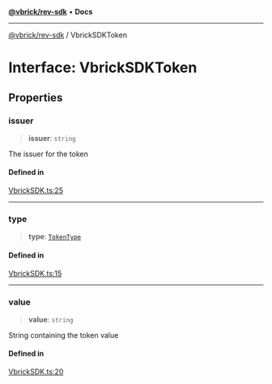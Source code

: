 [**@vbrick/rev-sdk**](../README.md) • **Docs**

***

[@vbrick/rev-sdk](../README.md) / VbrickSDKToken

# Interface: VbrickSDKToken

## Properties

### issuer

> **issuer**: `string`

The issuer for the token

#### Defined in

[VbrickSDK.ts:25](https://github.com/vbrick/rev-sdk-js/blob/main/src/VbrickSDK.ts#L25)

***

### type

> **type**: [`TokenType`](../enumerations/TokenType.md)

#### Defined in

[VbrickSDK.ts:15](https://github.com/vbrick/rev-sdk-js/blob/main/src/VbrickSDK.ts#L15)

***

### value

> **value**: `string`

String containing the token value

#### Defined in

[VbrickSDK.ts:20](https://github.com/vbrick/rev-sdk-js/blob/main/src/VbrickSDK.ts#L20)
